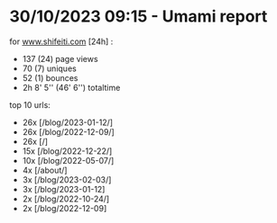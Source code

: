 # 30/10/2023 09:15 - Umami report
for www.shifeiti.com [24h] :

 - 137 (24) page views
 - 70 (7) uniques
 - 52 (1) bounces
 - 2h 8' 5'' (46' 6'') totaltime


top 10 urls:
 - 26x [/blog/2023-01-12/]
 - 26x [/blog/2022-12-09/]
 - 26x [/]
 - 15x [/blog/2022-12-22/]
 - 10x [/blog/2022-05-07/]
 - 4x [/about/]
 - 3x [/blog/2023-02-03/]
 - 3x [/blog/2023-01-12]
 - 2x [/blog/2022-10-24/]
 - 2x [/blog/2022-12-09]


